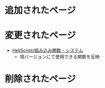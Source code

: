 # 追加されたページ

# 変更されたページ
- [HeliScript/組み込み関数 - システム](https://vrhikky.github.io/VketCloudSDK_Documents/9.3/ja/hs/hs_system_function.html)
    - 現バージョンにて使用できる関数を反映

# 削除されたページ
